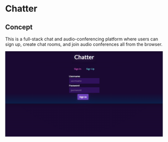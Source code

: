 # Chatter

## Concept
This is a full-stack chat and audio-conferencing platform where users can sign up, create chat rooms, and join audio conferences all from the browser.

![Sample Image](https://github.com/kozeee/KodyGuffey/blob/main/images/ChatAppAudio.gif?raw=true)

